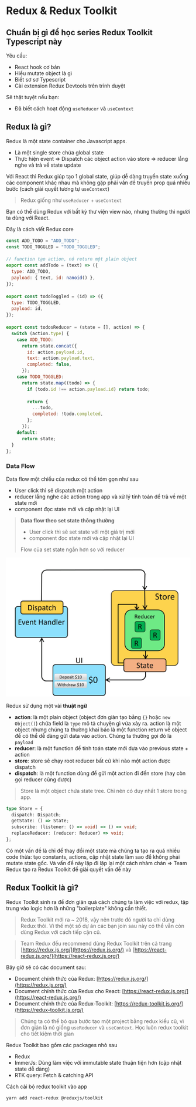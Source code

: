 # Redux & Redux Toolkit

## Chuẩn bị gì để học series Redux Toolkit Typescript này

Yêu cầu:

- React hook cơ bản
- Hiểu mutate object là gì
- Biết sơ sơ Typescript
- Cài extension Redux Devtools trên trình duyệt

Sẽ thật tuyệt nếu bạn:

- Đã biết cách hoạt động `useReducer` và `useContext`

## Redux là gì?

Redux là một state container cho Javascript apps.

- Là một single store chứa global state
- Thực hiện event => Dispatch các object action vào store => reducer lắng nghe và trả về state update

Với React thì Redux giúp tạo 1 global state, giúp dễ dàng truyền state xuống các component khác nhau mà không gặp phải vấn đề truyền prop quá nhiều bước (cách giải quyết tương tự `useContext`)

> Redux giống như `useReducer` + `useContext`

Bạn có thể dùng Redux với bất kỳ thư viện view nào, nhưng thường thì người ta dùng với React.

Đây là cách viết Redux core

```js
const ADD_TODO = "ADD_TODO";
const TODO_TOGGLED = "TODO_TOGGLED";

// function tạo action, nó return một plain object
export const addTodo = (text) => ({
  type: ADD_TODO,
  payload: { text, id: nanoid() },
});

export const todoToggled = (id) => ({
  type: TODO_TOGGLED,
  payload: id,
});

export const todosReducer = (state = [], action) => {
  switch (action.type) {
    case ADD_TODO:
      return state.concat({
        id: action.payload.id,
        text: action.payload.text,
        completed: false,
      });
    case TODO_TOGGLED:
      return state.map((todo) => {
        if (todo.id !== action.payload.id) return todo;

        return {
          ...todo,
          completed: !todo.completed,
        };
      });
    default:
      return state;
  }
};
```

### Data Flow

Data flow một chiều của redux có thể tóm gọn như sau

- User click thì sẽ dispatch một action
- reducer lắng nghe các action trong app và xử lý tính toán để trả về một state mới
- component đọc state mới và cập nhật lại UI

> **Data flow theo set state thông thường**
>
> - User click thì sẽ set state với một giá trị mới
> - component đọc state mới và cập nhật lại UI
>
> Flow của set state ngắn hơn so với reducer

![Redux Data Flow](./ReduxDataFlowDiagram.gif)

Redux sử dụng một vài **thuật ngữ**

- **action**: là một plain object (object đơn giản tạo bằng `{}` hoặc `new Object()`) chứa field là `type` mô tả chuyện gì vừa xảy ra. action là một object nhưng chúng ta thường khai báo là một function return về object để có thể dễ dàng gửi data vào action. Chúng ta thường gọi đó là `payload`
- **reducer**: là một function để tính toán state mới dựa vào previous state + action
- **store**: store sẽ chạy root reducer bất cứ khi nào một action được dispatch
- **dispatch**: là một function dùng để gửi một action đi đến store (hay còn gọi reducer cũng được)

> Store là một object chứa state tree. Chỉ nên có duy nhất 1 store trong app.

```ts
type Store = {
  dispatch: Dispatch;
  getState: () => State;
  subscribe: (listener: () => void) => () => void;
  replaceReducer: (reducer: Reducer) => void;
};
```

Có một vấn đề là chỉ để thay đổi một state mà chúng ta tạo ra quá nhiều code thừa: tạo constants, actions, cập nhật state làm sao để không phải mutate state gốc. Và vấn đề này lặp đi lặp lại một cách nhàm chán => Team Redux tạo ra Redux Toolkit để giải quyết vấn đề này

## Redux Toolkit là gì?

Redux Toolkit sinh ra để đơn giản quá cách chúng ta làm việc với redux, tập trung vào logic hơn là những "boilerplate" không cần thiết.

> Redux Toolkit mới ra ~ 2018, vậy nên trước đó người ta chỉ dùng Redux thôi. Vì thế một số dự án các bạn join sau này có thể vẫn còn dùng Redux với cách tiếp cận cũ.

> Team Redux đều recommend dùng Redux Toolkit trên cả trang [https://redux.js.org/](https://redux.js.org/) và [https://react-redux.js.org/](https://react-redux.js.org/)

Bây giờ sẽ có các document sau:

- Document chính thức của Redux: [https://redux.js.org/](https://redux.js.org/)
- Document chính thức của Redux cho React: [https://react-redux.js.org/](https://react-redux.js.org/)
- Document chính thức của Redux-Toolkit: [https://redux-toolkit.js.org/](https://redux-toolkit.js.org/)

> Chúng ta có thể bỏ qua bước tạo một project bằng redux kiểu cũ, vì đơn giản là nó giống `useReducer` và `useContext`. Học luôn redux toolkit cho tiết kiệm thời gian

Redux Toolkit bao gồm các packages nhỏ sau

- Redux
- ImmerJs: Dùng làm việc với immutable state thuận tiện hơn (cập nhật state dễ dàng)
- RTK query: Fetch & catching API

Cách cài bộ redux toolkit vào app

```bash
yarn add react-redux @reduxjs/toolkit
```
